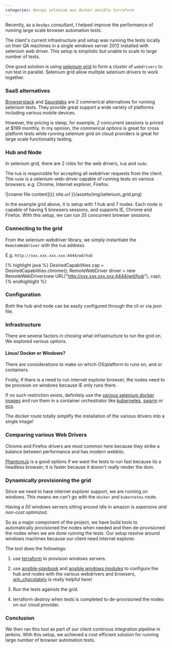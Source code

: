```yaml
---
categories: devops selenium aws docker ansible terraform
---
```


Recently, as a `DevOps` consultant, I helped improve the performance of running large scale browser automation tests. 

The client's current infrastructure and setup was running the tests locally on their QA machines in a single windows server 2012 installed with selenium web driver. This setup is simplistic but unable to scale to large number of tests.

One good solution is using [selenium grid](https://github.com/SeleniumHQ/selenium/wiki/Grid2) to form a cluster of `webdrivers` to run test in parallel. Selenium grid allow multiple selenium drivers to work together. 

### SaaS alternatives
[Browserstack](https://www.browserstack.com) and [Saucelabs](https://saucelabs.com) are 2 commerical alternatives for running selenium tests. They provide great support a wide variety of platforms including various mobile devices. 

However, the pricing is steep, for example, *2* concurrent sessions is priced at $199 monthly. In my opinion, the commerical options is great for cross platform tests while running selenium grid on cloud providers is great for large scale functionality testing.

### Hub and Node
In selenium grid, there are 2 roles for the web drivers, `hub` and `node`. 

The `hub` is responsible for accepting all webdriver requests from the client. The `node` is a selenium-web-driver capable of running tests on various browsers. e.g. Chrome, Internet explorer, Firefox.

![cname file content]({{ site.url }}/assets/img/selenium_grid.png)

In the example grid above, it is setup with 1 hub and 7 nodes. Each node is capable of having 5 browsers sessions, and supports IE, Chrome and Firefox. With this setup, we can run *35* concurrent browser sessions.

### Connecting to the grid
From the selenium webdriver library, we simply instantiate the `RemoteWebDriver` with the `hub` address. 

E.g. `http://xxx.xxx.xxx.xxx:4444/wd/hub`

{% highlight java %}
DesiredCapabilities cap = DesiredCapabilities.chrome();
RemoteWebDriver driver =  new RemoteWebDriver(new URL("http://xxx.xxx.xxx.xxx:4444/wd/hub"), cap);
{% endhighlight %}

### Configuration
Both the hub and node can be easily configured through the cli or via json file. 

### Infrastructure
There are several factors in chosing what infrastructure to run the grid on. We explored various options.

#### Linux/ Docker or Windows?
There are considerations to make on which OS/platform to runs on, and or containers.

Firstly, if there is a need to run internet explorer browser, the nodes need to be provision on windows because IE only runs there.

If no such restriction exists, definitely use the [various selenium docker images](https://github.com/SeleniumHQ/docker-selenium) and run them in a container orchestrator like [kubernetes](https://kubernetes.io), [swarm](https://docs.docker.com/swarm/overview/) or [ecs](https://aws.amazon.com/ecs).

The docker route totally simplify the installation of the various drivers into a single image!

### Comparing various Web Drivers
Chrome and Firefox drivers are most common here because they strike a balance between performance and has modern webkits. 

[PhantomJs](http://phantomjs.org) is a good options if we want the tests to run fast because its a headless browser; it is faster because it doesn't really render the dom.

### Dynamically provisioning the grid
Since we need to have internet explorer support, we are running on windows. This means we can't go with the `docker` and `kubernetes` route.

Having a *50* windows servers sitting around idle in amazon is *expensive and non-cost optimized*. 

So as a major component of the project, we have build tools to automatically provisioned the nodes when needed and then de-provisioned the nodes when we are done running the tests. Our setup resolve around windows machines because our client need internet explorer. 

The tool does the followings:

1. use [terraform](https://www.terraform.io) to provision windows servers.

2. use [ansible-playbook](http://docs.ansible.com/ansible/latest/playbooks.html) and [ansible windows modules](http://docs.ansible.com/ansible/latest/intro_windows.html) to configure the hub and nodes with the various webdrivers and browsers, [win_chocolately](http://docs.ansible.com/ansible/latest/win_chocolatey_module.html) is really helpful here! 

3. Run the tests againsts the grid. 

4. terraform destroy when tests is completed to de-provisioned the nodes on our cloud provider.

### Conclusion
We then ran this tool as part of our client continous integration pipeline in jenkins. With this setup, we achieved a cost efficient solution for running large number of browser automation tests.